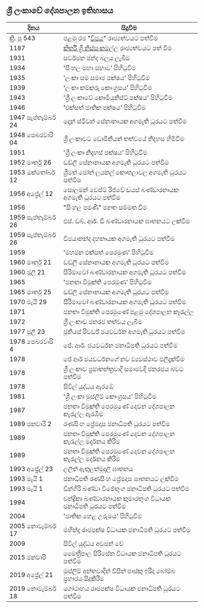 ## ශ්‍රී ලංකා​වේ දේශපාලන ඉතිහාසය

| දිනය | සිදුවීම |
|-----|-------|
| ක්‍රි. පූ 543 | පළමු රජ "[විජය](https://en.wikipedia.org/wiki/Prince_Vijaya)" රාජ්‍යත්වයට පත්වීම |
| 1187 | [කීර්ති ශ්‍රී නිස්සංකමල්ල](https://en.wikipedia.org/wiki/Nissanka_Malla_of_Polonnaruwa) රාජ්‍යත්වයට පත් වී​ම |
| 1931 | සර්වජන ඡන්ද බලය ලැබීම |
| 1934 | 'සිංහල මහා සභාව' පිහිටුවීම |
| 1935 | 'ලංකා සම සමාජ පක්ෂය' පිහිටුවීම |
| 1939 | 'ලංකා කම්කරු කොංග්‍රසය' පිහිටුවීම |
| 1943 | 'ශ්‍රී ලංකාවේ කොමියුනිස්ට් පක්ෂය' පිහිටුවීම |
| 1946 | 'එක්සත් ජාතික පක්ෂය' පිහිටුවීම |
| 1947 සැප්තැම්බර් 24 | දොන් ස්ටීවන් සේනානායක අගමැති ධූරයට පත්වීම |
| 1948 පෙබරවාරි 04 | ශ්‍රී ලංකාවට ඩොමීනියන් තත්වයේ නිදහස හිමිවීම |
| 1951 | 'ශ්‍රී ලංකා නිදහස් පක්ෂය' පිහිටුවීම |
| 1952 මාර්තු 26 | ඩඩ්ලි සේනානායක අගමැති ධූරයට පත්වීම |
| 1953 ඔක්තෝබර් 12 | ශ්‍රීමත් ජෝන් ලයනල් කොතලාවල අගමැති ධූරයට පත්වීම |
| 1956 අප්‍රේල් 12 | සොලමන් වෙස්ට් රිජ්වේ ඩයස් බණ්ඩාරනායක අගමැති ධූරයට පත්වී​ම |
| 1956 | "සිංහල පමණි" පනත සම්මත වීම |
| 1959 සැප්තැම්බර් 26 | එස්. ඩබ්. ආර්. ඩී බණ්ඩාරනායක ඝාතනයට ලක්වීම |
| 1959 සැප්තැම්බර් 26 | විජයානන්ද දහනායක අගමැති ධූරයට පත්වී​ම |
| 1959 | 'මහජන එක්සත් පෙරමුණ' පිහිටුවීම |
| 1960 මාර්තු 21 | ඩඩ්ලි සේනානායක අගමැති ධූරයට පත්වී​ම |
| 1960 ජූලි 21 | සිරිමාවෝ බණ්ඩාරනායක අගමැති ධූරයට පත්වී​ම |
| 1965 | 'ජනතා විමුක්ති පෙරමුණ' පිහිටුවීම |
| 1965 මාර්තු 25 | ඩඩ්ලි සේනානායක අගමැති ධූරයට පත්වී​ම |
| 1970 මැයි 29 | සිරිමාවෝ බණ්ඩාරනායක අගමැති ධූරයට පත්වීම |
| 1971 | ජනතා විමුක්ති පෙරමුණේ පළමු දේශපාලන කැරැල්ල |
| 1972 | ශ්‍රී ලංකාව ජනරජ තත්වය ලැබීම |
| 1977 ජූලි 23 | ජූනියස් රිචර්ඩ් ජයවර්ධන අගමැති ධූරයට පත්වීම |
| 1978 පෙබරවාරි 4 | ජේ. ආර්. ජයවර්ධන ජනාධිපති ධූරයට පත්වීම |
| 1978 | ජේ ආර් ජයවර්ධනගේ නව ව්‍යවස්ථාව එලිදැක්වීම |
| 1978 | ශ්‍රී ලංකාව ප්‍රජාතන්ත්‍රවාදී සමාජවදී ජනරජය බවට පත්වීම |
| 1978 | සිවිල් යුද්ධය ඇරඹේ |
| 1981 | 'ශ්‍රී ලංකා මුස්ලිම් කොංග්‍රසය' පිහිටුවීම |
| 1987 | ජනතා විමුක්ති පෙරමුණේ දෙවන දේශපාලන කැරැල්ල ඇරඹීම |
| 1989 ජනවාරි 2 | රණසිංහ ප්‍රේමදාස ජනාධිපති ධූරයට පත්වී​ම |
| 1989 | ජනතා විමුක්ති පෙරමුණේ දෙවන දේශපාලන කැරැල්ල මර්දනය කිරීම |
| 1989 | ජනතා විමුක්ති පෙරමුණේ දෙවන දේශපාලන කැරැල්ල මර්දනය කිරීම |
| 1993 අප්‍රේල් 23 | ලලිත් ඇතුලත්මුදලි ඝාතන​ය |
| 1993 මැයි 1 | ජනාධිපති රණසිංහ ප්‍රේමදාස ඝාතනයට ලක්වී​ම |
| 1993 මැයි 1 | ඩින්ගිරි බණ්ඩා විජේතුංග ජනාධිපති ධූරයට පත්වීම | 
| 1994 | චන්ද්‍රිකා බණ්ඩාරනායක කුමාරතුංග විධායක ජනාධිපති ධූරයට පත්වී​ම |
| 2004 | 'ජාතික හෙළ උරුමය' පිහිටුවීම |
| 2005 නොවැම්බර් 17 | මහින්ද රාජපක්ෂ විධායක ජනාධිපති ධූරයට පත්වීම |
| 2009 | සිවිල් යුද්ධය අවසන් වේ |
| 2015 ජනවාරි | මෛත්‍රීපාල සිරිසේන විධායක ජනාධිපති ධූරයට පත්වීම |
| 2019 අප්‍රේල් 21 | මුස්ලිම් අන්තවාදීන්​ විසින් පාස්කු ඉරිදා බෝම්බ ප්‍රහාරය සිදුකිරීම |
| 2019 නොවැම්බර් 18 | ගෝඨාභය රාජපක්ෂ විධායක ජනාධිපති ධූරයට පත්වීම |
